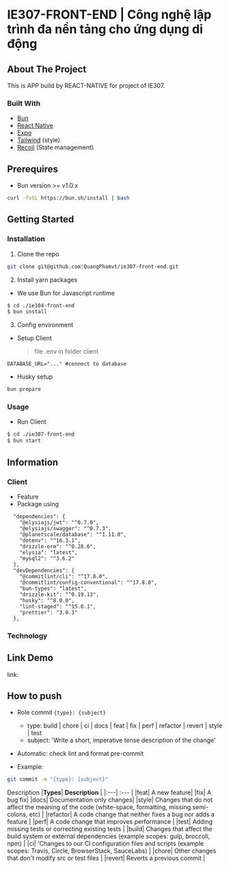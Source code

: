 # IE307-FRONT-END | Công nghệ lập trình đa nền tảng cho ứng dụng di động

## About The Project

This is APP build by REACT-NATIVE for project of IE307.

### Built With

- [Bun][bun-url]
- [React Native][rn-url]
- [Expo][expo-url]
- [Tailwind][tailwind-url] (style)
- [Recoil][recoil-url] (State management)

## Prerequires

- Bun version >= v1.0.x

```bash
curl -fsSL https://bun.sh/install | bash
```

## Getting Started

### Installation

1. Clone the repo

```bash
git clone git@github.com:QuangPhamvt/ie307-front-end.git
```

2. Install yarn packages

- We use Bun for Javascript runtime

```bash
$ cd ./ie104-front-end
$ bun install
```

3. Config environment

- Setup Client
  > file .env in folder client

```
DATABASE_URL="..." #connect to database
```

- Husky setup

```bash
bun prepare
```

### Usage

- Run Client

```bash
$ cd ./ie307-front-end
$ bun start
```

## Information

### Client

- Feature
- Package using

```
  "dependencies": {
    "@elysiajs/jwt": "^0.7.0",
    "@elysiajs/swagger": "^0.7.3",
    "@planetscale/database": "^1.11.0",
    "dotenv": "^16.3.1",
    "drizzle-orm": "^0.28.6",
    "elysia": "latest",
    "mysql2": "^3.6.2"
  },
  "devDependencies": {
    "@commitlint/cli": "^17.8.0",
    "@commitlint/config-conventional": "^17.8.0",
    "bun-types": "latest",
    "drizzle-kit": "^0.19.13",
    "husky": "^8.0.0",
    "lint-staged": "^15.0.1",
    "prettier": "3.0.3"
  },
```

### Technology

## Link Demo

link:

## How to push

- Role commit
  `{type}: {subject}`
  - type: build | chore | ci | docs | feat | fix | perf | refactor | revert | style | test
  - subject: 'Write a short, imperative tense description of the change'
- Automatic: check lint and format pre-commit

- Example:

```bash
git commit -m "{type}: {subject}"
```

Description
|**Types**| **Description** |
|:---| :--- |
|feat| A new feature|
|fix| A bug fix|
|docs| Documentation only changes|
|style| Changes that do not affect the meaning of the code (white-space, formatting, missing semi-colons, etc) |
|refactor| A code change that neither fixes a bug nor adds a feature |
|perf| A code change that improves performance |
|test| Adding missing tests or correcting existing tests |
|build| Changes that affect the build system or external dependencies (example scopes: gulp, broccoli, npm) |
|ci| 'Changes to our CI configuration files and scripts (example scopes: Travis, Circle, BrowserStack, SauceLabs) |
|chore| Other changes that don't modify src or test files |
|revert| Reverts a previous commit |

<!-- MARKDOWN LINKS & IMAGES -->
<!-- https://www.markdownguide.org/basic-syntax/#reference-style-links -->

[bun-url]: https://bun.sh/
[rn-url]: https://reactnative.dev/
[expo-url]: https://docs.expo.dev/
[react-navigation-url]: https://reactnavigation.org/
[recoil-url]: https://recoiljs.org/
[tailwind-url]: https://tailwindcss.com/
